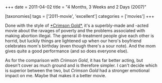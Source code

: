 +++
date = 2011-04-02
title = "4 Months, 3 Weeks and 2 Days (2007)"

[taxonomies]
tags = ['2011-movie', 'excellent']
categories = ['movies']
+++

Done with the style of [\*Crimson Gold\*], it\'s a superbly-made and
-acted movie about the ravages of poverty and the problems associated
with making abortion illegal. The general ill-treatment people give each
other is horrid, but luckily things are lightened up when our hero\'s
boyfriend celebrates mom\'s birthday (even though there\'s a sour note).
And the mom gives quite a good performance (and so does everyone else).

As for the comparison with *Crimson Gold*, it has far better acting, but
doesn\'t cover as much ground and is therefore simpler. I can\'t decide
which is superior between the two, but *Crimson Gold* had a stronger
emotional impact on me. Maybe that makes it a better movie.

  [\*Crimson Gold\*]: http://tshepang.net/crimson-gold-2003
